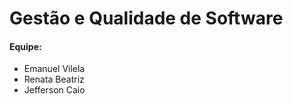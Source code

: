 # Gestão e Qualidade de Software

#### Equipe:

  * Emanuel Vilela
  * Renata Beatriz
  * Jefferson Caio


